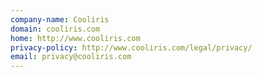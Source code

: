 ```yaml
---
company-name: Cooliris
domain: cooliris.com
home: http://www.cooliris.com
privacy-policy: http://www.cooliris.com/legal/privacy/
email: privacy@cooliris.com
---
```




